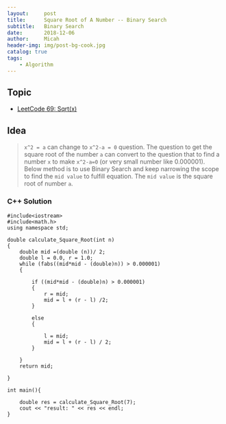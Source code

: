 ```yaml
---
layout:     post
title:      Square Root of A Number -- Binary Search
subtitle:   Binary Search
date:       2018-12-06
author:     Micah
header-img: img/post-bg-cook.jpg
catalog: true
tags:
    - Algorithm
---
```


## Topic

- [LeetCode 69: Sqrt(x)](https://leetcode.com/problems/sqrtx/)
   
 
## Idea

> `x^2 = a` can change to `x^2-a = 0` question. The question to get the square root of the number `a` can 
> convert to the question that to find a number `x` to make `x^2-a=0` (or very small number like 0.000001).
> Below method is to use Binary Search and keep narrowing the scope to find the `mid value` to fulfill equation.
> The `mid value` is the square root of number `a`.

### C++ Solution

    #include<iostream>
    #include<math.h>
    using namespace std;

    double calculate_Square_Root(int n)
    {
        double mid =(double (n))/ 2;
        double l = 0.0, r = 1.0;
        while (fabs((mid*mid - (double)n)) > 0.000001)
        {

            if ((mid*mid - (double)n) > 0.000001)
            {
                r = mid;
                mid = l + (r - l) /2;
            }

            else
            {

                l = mid;
                mid = l + (r - l) / 2;
            }

        }
        return mid;

    }

    int main(){
    
        double res = calculate_Square_Root(7);
        cout << "result: " << res << endl;
    }



 

